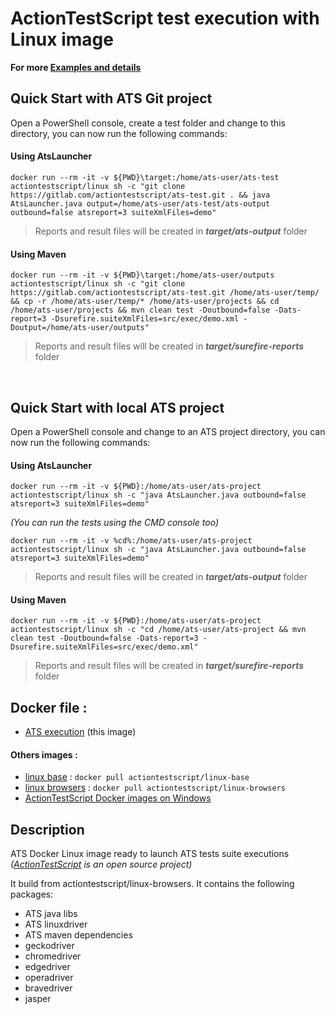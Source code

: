 # ActionTestScript test execution with Linux image

**For more [Examples and details](https://gitlab.com/actiontestscript/ats-core#docker-integration)**

## Quick Start with ATS Git project

Open a PowerShell console, create a test folder and change to this directory, you can now run the following commands:

#### Using AtsLauncher

```
docker run --rm -it -v ${PWD}\target:/home/ats-user/ats-test actiontestscript/linux sh -c "git clone https://gitlab.com/actiontestscript/ats-test.git . && java AtsLauncher.java output=/home/ats-user/ats-test/ats-output outbound=false atsreport=3 suiteXmlFiles=demo"
```
> Reports and result files will be created in ***target/ats-output*** folder

#### Using Maven

```
docker run --rm -it -v ${PWD}\target:/home/ats-user/outputs actiontestscript/linux sh -c "git clone https://gitlab.com/actiontestscript/ats-test.git /home/ats-user/temp/ && cp -r /home/ats-user/temp/* /home/ats-user/projects && cd /home/ats-user/projects && mvn clean test -Doutbound=false -Dats-report=3 -Dsurefire.suiteXmlFiles=src/exec/demo.xml -Doutput=/home/ats-user/outputs"
```
> Reports and result files will be created in ***target/surefire-reports*** folder

<br>

## Quick Start with local ATS project

Open a PowerShell console and change to an ATS project directory, you can now run the following commands:

#### Using AtsLauncher

```
docker run --rm -it -v ${PWD}:/home/ats-user/ats-project actiontestscript/linux sh -c "java AtsLauncher.java outbound=false atsreport=3 suiteXmlFiles=demo"
```

_(You can run the tests using the CMD console too)_
```
docker run --rm -it -v %cd%:/home/ats-user/ats-project actiontestscript/linux sh -c "java AtsLauncher.java outbound=false atsreport=3 suiteXmlFiles=demo"
```


> Reports and result files will be created in ***target/ats-output*** folder

#### Using Maven

```
docker run --rm -it -v ${PWD}:/home/ats-user/ats-project actiontestscript/linux sh -c "cd /home/ats-user/ats-project && mvn clean test -Doutbound=false -Dats-report=3 -Dsurefire.suiteXmlFiles=src/exec/demo.xml"
```
> Reports and result files will be created in ***target/surefire-reports*** folder

## Docker file :
- [ATS execution](https://github.com/ats-docker/linux.git)  (this image)

#### Others images :
- [linux base](https://github.com/ats-docker/linux-base.git) : ` docker pull actiontestscript/linux-base `
- [linux browsers](https://github.com/ats-docker/linux-browsers.git) : ` docker pull actiontestscript/linux-browsers `
- [ActionTestScript Docker images on Windows](https://hub.docker.com/r/actiontestscript/windows)

## Description
ATS Docker Linux image ready to launch ATS tests suite executions *([ActionTestScript](https://actiontestscript.com) is an open source project)*

It build from actiontestscript/linux-browsers. It contains the following packages:

  - ATS java libs
  - ATS linuxdriver
  - ATS maven dependencies
  - geckodriver
  - chromedriver
  - edgedriver
  - operadriver
  - bravedriver
  - jasper
